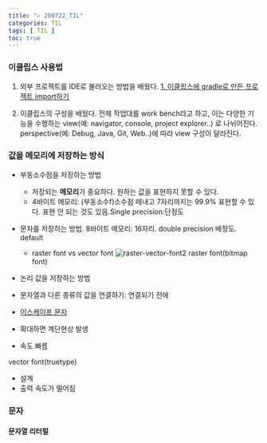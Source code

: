 ```yaml
---
title: "✍ 200722_TIL"
categories: TIL
tags: [ TIL ]
toc: true
---
```


### 이클립스 사용법
1. 외부 프로젝트를 IDE로 불러오는 방법을 배웠다.
[1. 이클립스에 gradle로 만든 프로젝트 import하기](http://localhost:4000/java/2020/07/22/eclipse-import-gradle-project)

2. 이클립스의 구성을 배웠다.
전체 작업대를 work bench라고 하고, 이는 다양한 기능을 수행하는 view(예: navigator, console, project explorer..) 로 나뉘어진다. perspective(예: Debug, Java, Git, Web..)에 따라 view 구성이 달라진다.

### 값을 메모리에 저장하는 방식

- 부동소수점을 저장하는 방법
  - 저장되는 **메모리**가 중요하다. 원하는 값을 표현하지 못할 수 있다.
  - 4바이트 메모리: (부동소수f)소수점 떼내고 7자리까지는 99.9% 표현할 수 있다. 표현 안 되는 것도 있음.Single precision:단정도
- 문자를 저장하는 방법. 8바이트 메모리: 16자리. double precision 배정도. default
  - raster font vs vector font
![raster-vector-font2](https://justcreative.com/wp-content/uploads/2020/05/vector-raster.gif)
raster font(bitmap font)
- 논리 값을 저장하는 방법
- 문자열과 다른 종류의 값을 연결하기: 연결되기 전에
- [이스케이프 문자](https://hayeon17kim.github.io/java/2020/07/22/escape-character)





- 확대하면 계단현상 발생
- 속도 빠름

vector font(truetype)
- 설계
- 출력 속도가 떨어짐


### 문자

#### 문자열 리터럴

